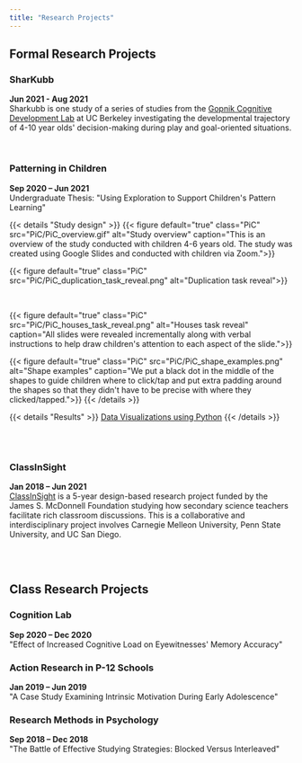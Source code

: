 ```yaml
---
title: "Research Projects"
---
```

## Formal Research Projects
### SharKubb
**Jun 2021 - Aug 2021**  
Sharkubb is one study of a series of studies from the <a class="external-link" href="http://www.gopniklab.berkeley.edu/">Gopnik Cognitive Development Lab</a> at UC Berkeley investigating the developmental trajectory of 4-10 year olds' decision-making during play and goal-oriented situations.

<br>

### Patterning in Children
**Sep 2020 – Jun 2021**  
Undergraduate Thesis: "Using Exploration to Support Children's Pattern Learning"

{{< details "Study design" >}}
{{< figure default="true" class="PiC" src="PiC/PiC_overview.gif" alt="Study overview" caption="This is an overview of the study conducted with children 4-6 years old. The study was created using Google Slides and conducted with children via Zoom.">}}

{{< figure default="true" class="PiC" src="PiC/PiC_duplication_task_reveal.png" alt="Duplication task reveal">}}

<br>

{{< figure default="true" class="PiC" src="PiC/PiC_houses_task_reveal.png" alt="Houses task reveal" caption="All slides were revealed incrementally along with verbal instructions to help draw children's attention to each aspect of the slide.">}}

{{< figure default="true" class="PiC" src="PiC/PiC_shape_examples.png" alt="Shape examples" caption="We put a black dot in the middle of the shapes to guide children where to click/tap and put extra padding around the shapes so that they didn't have to be precise with where they clicked/tapped.">}}
{{< /details >}}


{{< details "Results" >}}
<a class="external-link" href="https://github.com/vyleung/PiC/blob/main/pic_visualizations_VL.ipynb">Data Visualizations using Python</a>
{{< /details >}}

<br>
<br>

### ClassInSight
**Jan 2018 – Jun 2021**  
<a class="external-link" href="https://www.hcii.cmu.edu/news/2018/25m-grant-received-study-science-teaching">ClassInSight</a> is a 5-year design-based research project funded by the James S. McDonnell Foundation studying how secondary science teachers facilitate rich classroom discussions. This is a collaborative and interdisciplinary project involves Carnegie Melleon University, Penn State University, and UC San Diego.

<br>
<br>

## Class Research Projects
### Cognition Lab
**Sep 2020 – Dec 2020**  
"Effect of Increased Cognitive Load on Eyewitnesses' Memory Accuracy"

### Action Research in P-12 Schools
**Jan 2019 – Jun 2019**  
"A Case Study Examining Intrinsic Motivation During Early Adolescence"

### Research Methods in Psychology
**Sep 2018 – Dec 2018**  
"The Battle of Effective Studying Strategies: Blocked Versus Interleaved"